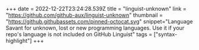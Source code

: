 +++
date = 2022-12-22T23:24:28.539Z
title = "linguist-unknown"
link = "https://github.com/github-aux/linguist-unknown"
thumbnail = "https://github.githubassets.com/pinned-octocat.svg"
snippet="Language Savant for unknown, lost or new programming languages. Use it if your repo's language is not included on GitHub Linguist"
tags = ["syntax-highlight"]
+++

